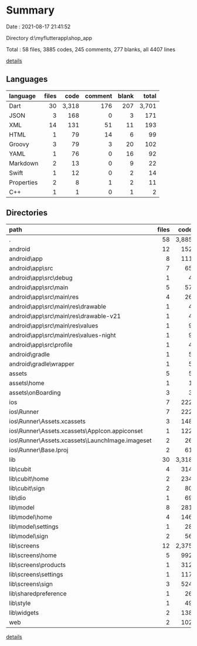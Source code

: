# Summary

Date : 2021-08-17 21:41:52

Directory d:\myflutterapp\shop_app

Total : 58 files,  3885 codes, 245 comments, 277 blanks, all 4407 lines

[details](details.md)

## Languages
| language | files | code | comment | blank | total |
| :--- | ---: | ---: | ---: | ---: | ---: |
| Dart | 30 | 3,318 | 176 | 207 | 3,701 |
| JSON | 3 | 168 | 0 | 3 | 171 |
| XML | 14 | 131 | 51 | 11 | 193 |
| HTML | 1 | 79 | 14 | 6 | 99 |
| Groovy | 3 | 79 | 3 | 20 | 102 |
| YAML | 1 | 76 | 0 | 16 | 92 |
| Markdown | 2 | 13 | 0 | 9 | 22 |
| Swift | 1 | 12 | 0 | 2 | 14 |
| Properties | 2 | 8 | 1 | 2 | 11 |
| C++ | 1 | 1 | 0 | 1 | 2 |

## Directories
| path | files | code | comment | blank | total |
| :--- | ---: | ---: | ---: | ---: | ---: |
| . | 58 | 3,885 | 245 | 277 | 4,407 |
| android | 12 | 152 | 53 | 31 | 236 |
| android\app | 8 | 111 | 52 | 20 | 183 |
| android\app\src | 7 | 65 | 49 | 9 | 123 |
| android\app\src\debug | 1 | 4 | 3 | 1 | 8 |
| android\app\src\main | 5 | 57 | 43 | 7 | 107 |
| android\app\src\main\res | 4 | 26 | 32 | 6 | 64 |
| android\app\src\main\res\drawable | 1 | 4 | 7 | 2 | 13 |
| android\app\src\main\res\drawable-v21 | 1 | 4 | 7 | 2 | 13 |
| android\app\src\main\res\values | 1 | 9 | 9 | 1 | 19 |
| android\app\src\main\res\values-night | 1 | 9 | 9 | 1 | 19 |
| android\app\src\profile | 1 | 4 | 3 | 1 | 8 |
| android\gradle | 1 | 5 | 1 | 1 | 7 |
| android\gradle\wrapper | 1 | 5 | 1 | 1 | 7 |
| assets | 5 | 5 | 0 | 0 | 5 |
| assets\home | 1 | 1 | 0 | 0 | 1 |
| assets\onBoarding | 3 | 3 | 0 | 0 | 3 |
| ios | 7 | 222 | 2 | 9 | 233 |
| ios\Runner | 7 | 222 | 2 | 9 | 233 |
| ios\Runner\Assets.xcassets | 3 | 148 | 0 | 4 | 152 |
| ios\Runner\Assets.xcassets\AppIcon.appiconset | 1 | 122 | 0 | 1 | 123 |
| ios\Runner\Assets.xcassets\LaunchImage.imageset | 2 | 26 | 0 | 3 | 29 |
| ios\Runner\Base.lproj | 2 | 61 | 2 | 2 | 65 |
| lib | 30 | 3,318 | 176 | 207 | 3,701 |
| lib\cubit | 4 | 314 | 2 | 63 | 379 |
| lib\cubit\home | 2 | 234 | 0 | 44 | 278 |
| lib\cubit\sign | 2 | 80 | 2 | 19 | 101 |
| lib\dio | 1 | 69 | 0 | 9 | 78 |
| lib\model | 8 | 281 | 0 | 47 | 328 |
| lib\model\home | 4 | 146 | 0 | 25 | 171 |
| lib\model\settings | 1 | 28 | 0 | 6 | 34 |
| lib\model\sign | 2 | 56 | 0 | 8 | 64 |
| lib\screens | 12 | 2,375 | 173 | 65 | 2,613 |
| lib\screens\home | 5 | 992 | 167 | 29 | 1,188 |
| lib\screens\products | 1 | 312 | 4 | 5 | 321 |
| lib\screens\settings | 1 | 117 | 0 | 5 | 122 |
| lib\screens\sign | 3 | 524 | 0 | 18 | 542 |
| lib\sharedpreference | 1 | 26 | 0 | 7 | 33 |
| lib\style | 1 | 49 | 0 | 4 | 53 |
| lib\widgets | 2 | 138 | 1 | 6 | 145 |
| web | 2 | 102 | 14 | 7 | 123 |

[details](details.md)